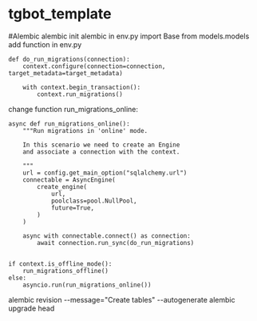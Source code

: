 # tgbot_template

#Alembic
alembic init alembic
in env.py import Base from models.models
add function in env.py

    def do_run_migrations(connection):
        context.configure(connection=connection, target_metadata=target_metadata)

        with context.begin_transaction():
            context.run_migrations()
        
change function run_migrations_online:

    async def run_migrations_online():
        """Run migrations in 'online' mode.

        In this scenario we need to create an Engine
        and associate a connection with the context.

        """
        url = config.get_main_option("sqlalchemy.url")
        connectable = AsyncEngine(
            create_engine(
                url,
                poolclass=pool.NullPool,
                future=True,
            )
        )

        async with connectable.connect() as connection:
            await connection.run_sync(do_run_migrations)


    if context.is_offline_mode():
        run_migrations_offline()
    else:
        asyncio.run(run_migrations_online())

alembic revision --message="Create tables" --autogenerate
alembic upgrade head
